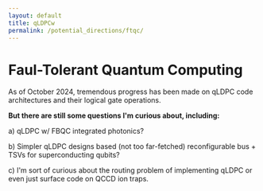 ```yaml
---
layout: default
title: qLDPCw
permalink: /potential_directions/ftqc/
---
```


# Faul-Tolerant Quantum Computing

As of October 2024, tremendous progress has been made on qLDPC code architectures and their logical gate operations. 

**But there are still some questions I'm curious about, including:**

a) qLDPC w/ FBQC integrated photonics? 

b) Simpler qLDPC designs based (not too far-fetched) reconfigurable bus + TSVs for superconducting qubits? 

c) I'm sort of curious about the routing problem of implementing qLDPC or even just surface code on QCCD ion traps.